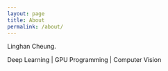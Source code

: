 ```yaml
---
layout: page
title: About
permalink: /about/
---
```


Linghan Cheung.

Deep Learning | GPU Programming | Computer Vision
